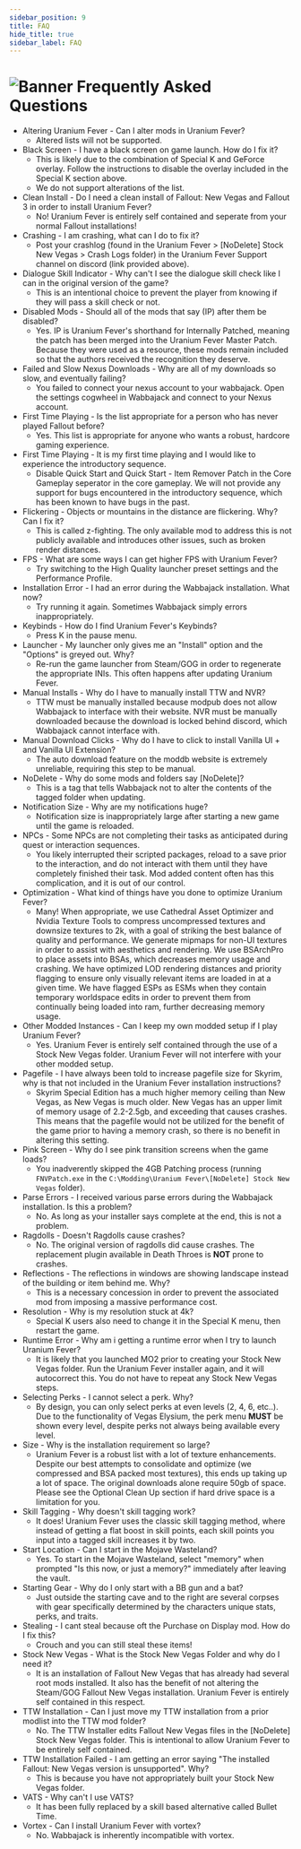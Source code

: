 ```yaml
---
sidebar_position: 9
title: FAQ
hide_title: true
sidebar_label: FAQ
---
```


# ![Banner Frequently Asked Questions](https://github.com/user-attachments/assets/b491a1d0-15e0-4a4a-a0c3-1f99cebb5bdf)

- Altering Uranium Fever - Can I alter mods in Uranium Fever?
	- Altered lists will not be supported.
- Black Screen - I have a black screen on game launch. How do I fix it?
	- This is likely due to the combination of Special K and GeForce overlay. Follow the instructions to disable the overlay included in the Special K section above.
	- We do not support alterations of the list.
- Clean Install - Do I need a clean install of Fallout: New Vegas and Fallout 3 in order to install Uranium Fever?
	- No! Uranium Fever is entirely self contained and seperate from your normal Fallout installations!
- Crashing - I am crashing, what can I do to fix it?
	- Post your crashlog (found in the Uranium Fever > [NoDelete] Stock New Vegas > Crash Logs folder) in the Uranium Fever Support channel on discord (link provided above).
- Dialogue Skill Indicator - Why can't I see the dialogue skill check like I can in the original version of the game?
	- This is an intentional choice to prevent the player from knowing if they will pass a skill check or not.
- Disabled Mods - Should all of the mods that say (IP) after them be disabled?
	- Yes. IP is Uranium Fever's shorthand for Internally Patched, meaning the patch has been merged into the Uranium Fever Master Patch. Because they were used as a resource, these mods remain included so that the authors received the recognition they deserve.
- Failed and Slow Nexus Downloads - Why are all of my downloads so slow, and eventually failing?
	- You failed to connect your nexus account to your wabbajack. Open the settings cogwheel in Wabbajack and connect to your Nexus account.
- First Time Playing - Is the list appropriate for a person who has never played Fallout before?
	- Yes. This list is appropriate for anyone who wants a robust, hardcore gaming experience.
- First Time Playing - It is my first time playing and I would like to experience the introductory sequence.
	- Disable Quick Start and Quick Start - Item Remover Patch in the Core Gameplay seperator in the core gameplay. We will not provide any support for bugs encountered in the introductory sequence, which has been known to have bugs in the past.
- Flickering - Objects or mountains in the distance are flickering. Why? Can I fix it?
	- This is called z-fighting. The only available mod to address this is not publicly available and introduces other issues, such as broken render distances.
- FPS - What are some ways I can get higher FPS with Uranium Fever?
	- Try switching to the High Quality launcher preset settings and the Performance Profile.
- Installation Error - I had an error during the Wabbajack installation. What now?
	- Try running it again. Sometimes Wabbajack simply errors inappropriately.
- Keybinds - How do I find Uranium Fever's Keybinds?
	- Press K in the pause menu.
- Launcher - My launcher only gives me an "Install" option and the "Options" is greyed out. Why?
	- Re-run the game launcher from Steam/GOG in order to regenerate the appropriate INIs. This often happens after updating Uranium Fever.
- Manual Installs - Why do I have to manually install TTW and NVR?
	- TTW must be manually installed because modpub does not allow Wabbajack to interface with their website. NVR must be manually downloaded because the download is locked behind discord, which Wabbajack cannot interface with.
- Manual Download Clicks - Why do I have to click to install Vanilla UI + and Vanilla UI Extension?
	- The auto download feature on the moddb website is extremely unreliable, requiring this step to be manual.
- NoDelete - Why do some mods and folders say [NoDelete]?
	- This is a tag that tells Wabbajack not to alter the contents of the tagged folder when updating.
- Notification Size - Why are my notifications huge?
	- Notification size is inappropriately large after starting a new game until the game is reloaded.
- NPCs - Some NPCs are not completing their tasks as anticipated during quest or interaction sequences.
	- You likely interrupted their scripted packages, reload to a save prior to the interaction, and do not interact with them until they have completely finished their task. Mod added content often has this complication, and it is out of our control.
- Optimization - What kind of things have you done to optimize Uranium Fever?
	- Many! When appropriate, we use Cathedral Asset Optimizer and Nvidia Texture Tools to compress uncompressed textures and downsize textures to 2k, with a goal of striking the best balance of quality and performance. We generate mipmaps for non-UI textures in order to assist with aesthetics and rendering. We use BSArchPro to place assets into BSAs, which decreases memory usage and crashing. We have optimized LOD rendering distances and priority flagging to ensure only visually relevant items are loaded in at a given time. We have flagged ESPs as ESMs when they contain temporary worldspace edits in order to prevent them from continually being loaded into ram, further decreasing memory usage.
- Other Modded Instances - Can I keep my own modded setup if I play Uranium Fever?
	- Yes. Uranium Fever is entirely self contained through the use of a Stock New Vegas folder. Uranium Fever will not interfere with your other modded setup.
- Pagefile - I have always been told to increase pagefile size for Skyrim, why is that not included in the Uranium Fever installation instructions?
	- Skyrim Special Edition has a much higher memory ceiling than New Vegas, as New Vegas is much older. New Vegas has an upper limit of memory usage of 2.2-2.5gb, and exceeding that causes crashes. This means that the pagefile would not be utilized for the benefit of the game prior to having a memory crash, so there is no benefit in altering this setting.
- Pink Screen - Why do I see pink transition screens when the game loads?
	- You inadverently skipped the 4GB Patching process (running `FNVPatch.exe` in the `C:\Modding\Uranium Fever\[NoDelete] Stock New Vegas` folder).
- Parse Errors - I received various parse errors during the Wabbajack installation. Is this a problem?
	- No. As long as your installer says complete at the end, this is not a problem.
- Ragdolls - Doesn't Ragdolls cause crashes?
	- No. The original version of ragdolls did cause crashes. The replacement plugin available in Death Throes is **NOT** prone to crashes.
- Reflections - The reflections in windows are showing landscape instead of the building or item behind me. Why?
	- This is a necessary concession in order to prevent the associated mod from imposing a massive performance cost.
- Resolution - Why is my resolution stuck at 4k?
	- Special K users also need to change it in the Special K menu, then restart the game.
- Runtime Error - Why am i getting a runtime error when I try to launch Uranium Fever?
	- It is likely that you launched MO2 prior to creating your Stock New Vegas folder. Run the Uranium Fever installer again, and it will autocorrect this. You do not have to repeat any Stock New Vegas steps.
- Selecting Perks - I cannot select a perk. Why?
	- By design, you can only select perks at even levels (2, 4, 6, etc..). Due to the functionality of Vegas Elysium, the perk menu **MUST** be shown every level, despite perks not always being available every level.
- Size - Why is the installation requirement so large?
	- Uranium Fever is a robust list with a lot of texture enhancements. Despite our best attempts to consolidate and optimize (we compressed and BSA packed most textures), this ends up taking up a lot of space. The original downloads alone require 50gb of space. Please see the Optional Clean Up section if hard drive space is a limitation for you.
- Skill Tagging - Why doesn't skill tagging work?
	- It does! Uranium Fever uses the classic skill tagging method, where instead of getting a flat boost in skill points, each skill points you input into a tagged skill increases it by two.
- Start Location - Can I start in the Mojave Wasteland?
	- Yes. To start in the Mojave Wasteland, select "memory" when prompted "Is this now, or just a memory?" immediately after leaving the vault.
- Starting Gear - Why do I only start with a BB gun and a bat?
	- Just outside the starting cave and to the right are several corpses with gear specifically determined by the characters unique stats, perks, and traits.
- Stealing - I cant steal because oft the Purchase on Display mod. How do I fix this?
	- Crouch and you can still steal these items!
- Stock New Vegas - What is the Stock New Vegas Folder and why do I need it?
	- It is an installation of Fallout New Vegas that has already had several root mods installed. It also has the benefit of not altering the Steam/GOG Fallout New Vegas installation. Uranium Fever is entirely self contained in this respect.
- TTW Installation - Can I just move my TTW installation from a prior modlist into the TTW mod folder?
	- No. The TTW Installer edits Fallout New Vegas files in the [NoDelete] Stock New Vegas folder. This is intentional to allow Uranium Fever to be entirely self contained.
- TTW Installation Failed - I am getting an error saying "The installed Fallout: New Vegas version is unsupported". Why?
	- This is because you have not appropriately built your Stock New Vegas folder.
- VATS - Why can't I use VATS?
	- It has been fully replaced by a skill based alternative called Bullet Time.
- Vortex - Can I install Uranium Fever with vortex?
	- No. Wabbajack is inherently incompatible with vortex.
